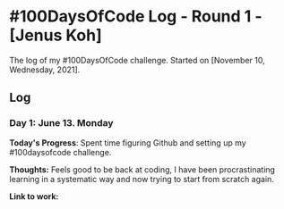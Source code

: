 # #100DaysOfCode Log - Round 1 - [Jenus Koh]

The log of my #100DaysOfCode challenge. Started on [November 10, Wednesday, 2021].

## Log
### Day 1: June 13. Monday

**Today's Progress**: Spent time figuring Github and setting up my #100daysofcode challenge.

**Thoughts:** Feels good to be back at coding, I have been procrastinating learning in a systematic way and now trying to start from scratch again. 

**Link to work:** 

